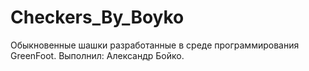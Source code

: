 # Checkers_By_Boyko
Обыкновенные шашки разработанные в среде программирования GreenFoot.
Выполнил: Александр Бойко.
